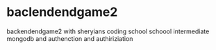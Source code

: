 # baclendendgame2
backendendgame2 with sheryians coding school schoool  intermediate mongodb and authenction and authiriziation
